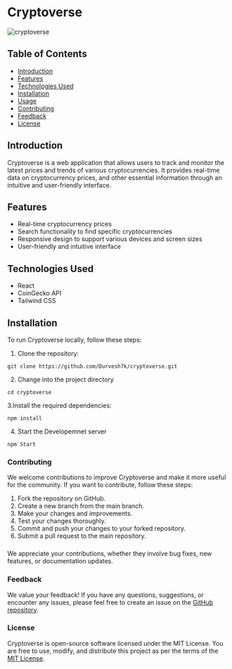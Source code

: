 # Cryptoverse

![cryptoverse](https://github.com/Durvesh7k/cryptoverse/assets/113430857/a068703d-b979-4244-b491-8fecc6bbe649)

## Table of Contents

- [Introduction](#introduction)
- [Features](#features)
- [Technologies Used](#technologies-used)
- [Installation](#installation)
- [Usage](#usage)
- [Contributing](#contributing)
- [Feedback](#feedback)
- [License](#license)

## Introduction

Cryptoverse is a web application that allows users to track and monitor the latest prices and trends of various cryptocurrencies. It provides real-time data on cryptocurrency prices, and other essential information through an intuitive and user-friendly interface.

## Features

- Real-time cryptocurrency prices
- Search functionality to find specific cryptocurrencies
- Responsive design to support various devices and screen sizes
- User-friendly and intuitive interface

## Technologies Used

- React
- CoinGecko API
- Tailwind CSS

## Installation

To run Cryptoverse locally, follow these steps:

1. Clone the repository:

```
git clone https://github.com/Durvesh7k/cryptoverse.git
```

2. Change into the project directory

```
cd cryptoverse
```

3.Install the required dependencies:

```
npm install

```
4. Start the Developemnet server

```
npm Start

```
### Contributing
We welcome contributions to improve Cryptoverse and make it more useful for the community. If you want to contribute, follow these steps:

1. Fork the repository on GitHub.
2. Create a new branch from the main branch.
3. Make your changes and improvements.
4. Test your changes thoroughly.
5. Commit and push your changes to your forked repository.
6. Submit a pull request to the main repository.

###

We appreciate your contributions, whether they involve bug fixes, new features, or documentation updates.

### Feedback
We value your feedback! If you have any questions, suggestions, or encounter any issues, please feel free to create an issue on the [GitHub repository](https://github.com/Durvesh7k/cryptoverse).

### License

Cryptoverse is open-source software licensed under the MIT License. You are free to use, modify, and distribute this project as per the terms of the [MIT License](https://opensource.org/license/mit/).




